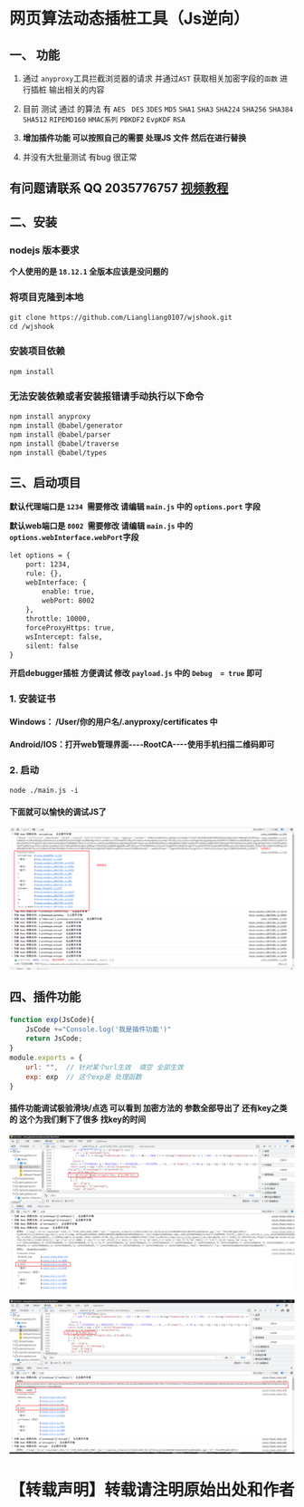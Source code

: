# 网页算法动态插桩工具（Js逆向）

## 一、 功能

1. 通过 ``anyproxy``工具拦截浏览器的请求 并通过``AST``  获取相关加密字段的``函数`` 进行插桩  输出相关的内容

2. 目前 测试 通过 的算法 有 ``AES`` `` DES``  ``3DES``  ``MD5``  ``SHA1``  ``SHA3``  ``SHA224``  ``SHA256``  ``SHA384``  ``SHA512``  ``RIPEMD160``  ``HMAC系列``  ``PBKDF2``  ``EvpKDF``  ``RSA``

3. **增加插件功能 可以按照自己的需要 处理JS 文件 然后在进行替换**

4. 并没有大批量测试  有bug 很正常

## 有问题请联系 QQ 2035776757    [视频教程](https://www.bilibili.com/video/BV1Q84y1H72j/?vd_source=90380208985bfbe80c682a5257e9ecf6)

## 二、安装

### nodejs 版本要求 

**个人使用的是  ``18.12.1``  全版本应该是没问题的**

### 将项目克隆到本地

```shell
git clone https://github.com/Liangliang0107/wjshook.git
cd /wjshook
```

### 安装项目依赖

```shell
npm install
```

### 无法安装依赖或者安装报错请手动执行以下命令

```shell
npm install anyproxy
npm install @babel/generator
npm install @babel/parser
npm install @babel/traverse
npm install @babel/types
```

## 三、启动项目

**默认代理端口是 ``1234 ``需要修改 请编辑 ``main.js`` 中的 ``options.port`` 字段**

**默认web端口是 ``8002 ``需要修改 请编辑 ``main.js`` 中的 ``options.webInterface.webPort``字段**

```shell
let options = {
    port: 1234,
    rule: {},
    webInterface: {
        enable: true,
        webPort: 8002
    },
    throttle: 10000,
    forceProxyHttps: true,
    wsIntercept: false,
    silent: false
}
```

**开启debugger插桩 方便调试  修改 ``payload.js`` 中的  ``Debug  = true`` 即可**

### 1. 安装证书

#### Windows： /User/你的用户名/.anyproxy/certificates 中

#### Android/IOS：打开web管理界面----RootCA----使用手机扫描二维码即可

### 2. 启动

```shell
node ./main.js -i
```

#### 下面就可以愉快的调试JS了

 ![QQ截图20230213162902.png](./assets/3.png)



## 四、插件功能

```javascript
function exp(JsCode){
    JsCode +="Console.log('我是插件功能')"
    return JsCode;
}
module.exports = {
    url: "",  // 针对某个url生效  填空 全部生效
    exp: exp  // 这个exp是 处理函数 
}
```

#### 插件功能调试极验滑块/点选   可以看到 加密方法的 参数全部导出了  还有key之类的 这个为我们剩下了很多 找key的时间

![image-20230214202532142](./assets/1.png)

![image-20230214202351958](./assets/2.png)

# 【转载声明】转载请注明原始出处和作者

